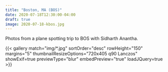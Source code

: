 ```yaml
---
title: "Boston, MA (BOS)"
date: 2020-07-18T12:30:00-04:00
draft: true
image: 2020-07-18-kbos.jpg
---
```


Photos from a plane spotting trip to BOS with Sidharth Anantha.

<!--more-->

{{< gallery match="img/*.jpg" sortOrder="desc" rowHeight="150" margins="5" thumbnailResizeOptions="720x405 q90 Lanczos" showExif=true previewType="blur" embedPreview="true" loadJQuery=true >}}